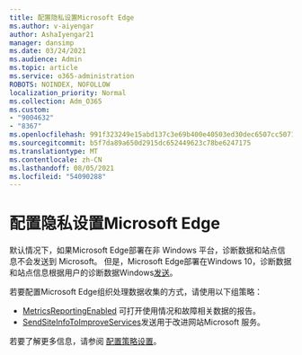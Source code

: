 ```yaml
---
title: 配置隐私设置Microsoft Edge
ms.author: v-aiyengar
author: AshaIyengar21
manager: dansimp
ms.date: 03/24/2021
ms.audience: Admin
ms.topic: article
ms.service: o365-administration
ROBOTS: NOINDEX, NOFOLLOW
localization_priority: Normal
ms.collection: Adm_O365
ms.custom:
- "9004632"
- "8367"
ms.openlocfilehash: 991f323249e15abd137c3e69b400e40503ed30dec6507cc5071a0b1af7f72bb3
ms.sourcegitcommit: b5f7da89a650d2915dc652449623c78be6247175
ms.translationtype: MT
ms.contentlocale: zh-CN
ms.lasthandoff: 08/05/2021
ms.locfileid: "54090288"
---
```

# <a name="configure-privacy-settings-in-microsoft-edge"></a>配置隐私设置Microsoft Edge

默认情况下，如果Microsoft Edge部署在非 Windows 平台，诊断数据和站点信息不会发送到 Microsoft。 但是，Microsoft Edge部署在Windows 10，诊断数据和站点信息根据用户的诊断数据Windows[发送](https://go.microsoft.com/fwlink/?linkid=2132472)。

若要配置Microsoft Edge组织处理数据收集的方式，请使用以下组策略：
- [MetricsReportingEnabled](https://go.microsoft.com/fwlink/?linkid=2132470) 可打开使用情况和故障相关数据的报告。
- [SendSiteInfoToImproveServices](https://go.microsoft.com/fwlink/?linkid=2132470)发送用于改进网站Microsoft 服务。

若要了解更多信息，请参阅 [配置策略设置](https://go.microsoft.com/fwlink/?linkid=2132577)。
